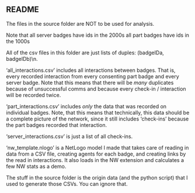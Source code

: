 ## README

The files in the source folder are NOT to be used for analysis.

Note that all server badges have ids in the 2000s
          all part badges have ids in the 1000s

All of the csv files in this folder are just lists of duples: (badgeIDa, badgeIDb)\n.

‘all_interactions.csv’ includes all interactions between badges. That is, every recorded interaction from every consenting part badge and every server badge. Note that this means that there will be _many_ duplicates because of unsuccessful comms and because every check-in / interaction will be recorded twice.

‘part_interactions.csv’ includes _only_ the data that was recorded on individual badges. Note, that this means that technically, this data should be a complete picture of the network, since it still includes ‘check-ins’ because the part badges recorded that interaction.

‘server_interactions.csv’ is just a list of all check-ins.

‘nw_template.nlogo’ is a NetLogo model I made that takes care of reading in data from a CSV file, creating agents for each badge, and creating links by the read in interactions. It also loads in the NW extension and calculates a few NW stats as a demo.

The stuff in the source folder is the origin data (and the python script) that I used to generate those CSVs. You can ignore that.